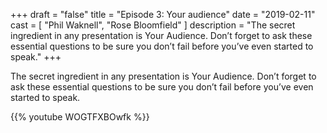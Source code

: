 +++
draft 		= "false"
title 		= "Episode 3: Your audience"
date		= "2019-02-11"
cast		= [ "Phil Waknell", "Rose Bloomfield" ]
description	= "The secret ingredient in any presentation is Your Audience. Don’t forget to ask these essential questions to be sure you don’t fail before you’ve even started to speak."
+++

The secret ingredient in any presentation is Your Audience. Don’t forget to ask these essential questions to be sure you don’t fail before you’ve even started to speak.

{{% youtube WOGTFXBOwfk %}}
